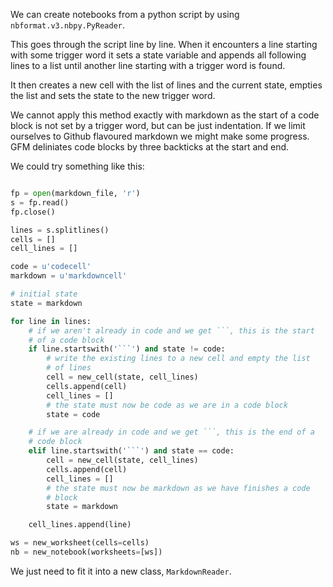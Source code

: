 We can create notebooks from a python script by using
`nbformat.v3.nbpy.PyReader`. 

This goes through the script line by line. When it encounters a line
starting with some trigger word it sets a state variable and appends
all following lines to a list until another line starting with a
trigger word is found. 

It then creates a new cell with the list of lines and the current
state, empties the list and sets the state to the new trigger word.

We cannot apply this method exactly with markdown as the start of a
code block is not set by a trigger word, but can be just
indentation. If we limit ourselves to Github flavoured markdown we
might make some progress. GFM deliniates code blocks by three
backticks at the start and end.

We could try something like this:


```python

fp = open(markdown_file, 'r')
s = fp.read()
fp.close()

lines = s.splitlines()
cells = []
cell_lines = []

code = u'codecell'
markdown = u'markdowncell'

# initial state
state = markdown

for line in lines:
    # if we aren't already in code and we get ```, this is the start
    # of a code block
    if line.startswith('```') and state != code:
        # write the existing lines to a new cell and empty the list
        # of lines
        cell = new_cell(state, cell_lines)
        cells.append(cell)
        cell_lines = []
        # the state must now be code as we are in a code block
        state = code

    # if we are already in code and we get ```, this is the end of a
    # code block
    elif line.startswith('```') and state == code:
        cell = new_cell(state, cell_lines)
        cells.append(cell)
        cell_lines = []
        # the state must now be markdown as we have finishes a code
        # block
        state = markdown

    cell_lines.append(line)

ws = new_worksheet(cells=cells)
nb = new_notebook(worksheets=[ws])
```

We just need to fit it into a new class, `MarkdownReader`.
